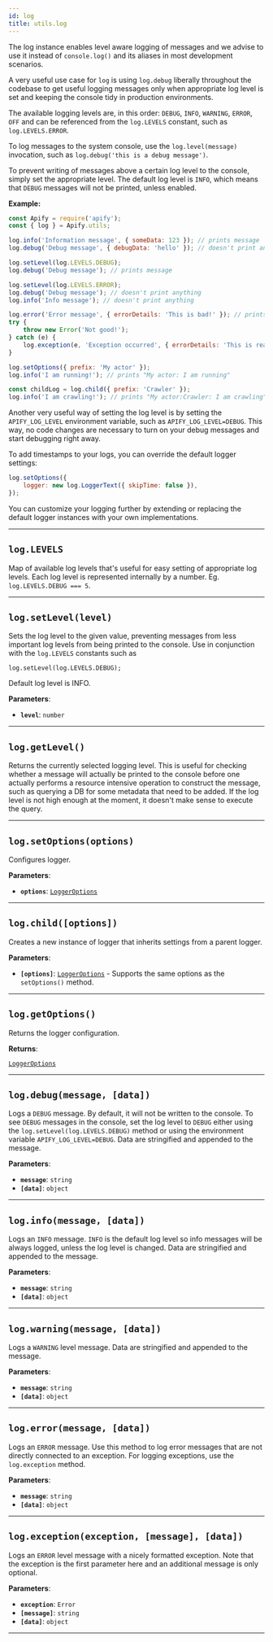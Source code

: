 ```yaml
---
id: log
title: utils.log
---
```


<a name="log"></a>

The log instance enables level aware logging of messages and we advise to use it instead of `console.log()` and its aliases in most development
scenarios.

A very useful use case for `log` is using `log.debug` liberally throughout the codebase to get useful logging messages only when appropriate log level
is set and keeping the console tidy in production environments.

The available logging levels are, in this order: `DEBUG`, `INFO`, `WARNING`, `ERROR`, `OFF` and can be referenced from the `log.LEVELS` constant, such
as `log.LEVELS.ERROR`.

To log messages to the system console, use the `log.level(message)` invocation, such as `log.debug('this is a debug message')`.

To prevent writing of messages above a certain log level to the console, simply set the appropriate level. The default log level is `INFO`, which
means that `DEBUG` messages will not be printed, unless enabled.

**Example:**

```js
const Apify = require('apify');
const { log } = Apify.utils;

log.info('Information message', { someData: 123 }); // prints message
log.debug('Debug message', { debugData: 'hello' }); // doesn't print anything

log.setLevel(log.LEVELS.DEBUG);
log.debug('Debug message'); // prints message

log.setLevel(log.LEVELS.ERROR);
log.debug('Debug message'); // doesn't print anything
log.info('Info message'); // doesn't print anything

log.error('Error message', { errorDetails: 'This is bad!' }); // prints message
try {
    throw new Error('Not good!');
} catch (e) {
    log.exception(e, 'Exception occurred', { errorDetails: 'This is really bad!' }); // prints message
}

log.setOptions({ prefix: 'My actor' });
log.info('I am running!'); // prints "My actor: I am running"

const childLog = log.child({ prefix: 'Crawler' });
log.info('I am crawling!'); // prints "My actor:Crawler: I am crawling"
```

Another very useful way of setting the log level is by setting the `APIFY_LOG_LEVEL` environment variable, such as `APIFY_LOG_LEVEL=DEBUG`. This way,
no code changes are necessary to turn on your debug messages and start debugging right away.

To add timestamps to your logs, you can override the default logger settings:

```js
log.setOptions({
    logger: new log.LoggerText({ skipTime: false }),
});
```

You can customize your logging further by extending or replacing the default logger instances with your own implementations.

---

<a name="levels"></a>

## `log.LEVELS`

Map of available log levels that's useful for easy setting of appropriate log levels. Each log level is represented internally by a number. Eg.
`log.LEVELS.DEBUG === 5`.

---

<a name="setlevel"></a>

## `log.setLevel(level)`

Sets the log level to the given value, preventing messages from less important log levels from being printed to the console. Use in conjunction with
the `log.LEVELS` constants such as

```
log.setLevel(log.LEVELS.DEBUG);
```

Default log level is INFO.

**Parameters**:

-   **`level`**: `number`

---

<a name="getlevel"></a>

## `log.getLevel()`

Returns the currently selected logging level. This is useful for checking whether a message will actually be printed to the console before one
actually performs a resource intensive operation to construct the message, such as querying a DB for some metadata that need to be added. If the log
level is not high enough at the moment, it doesn't make sense to execute the query.

---

<a name="setoptions"></a>

## `log.setOptions(options)`

Configures logger.

**Parameters**:

-   **`options`**: [`LoggerOptions`](../typedefs/logger-options)

---

<a name="child"></a>

## `log.child([options])`

Creates a new instance of logger that inherits settings from a parent logger.

**Parameters**:

-   **`[options]`**: [`LoggerOptions`](../typedefs/logger-options) - Supports the same options as the `setOptions()` method.

---

<a name="getoptions"></a>

## `log.getOptions()`

Returns the logger configuration.

**Returns**:

[`LoggerOptions`](../typedefs/logger-options)

---

<a name="debug"></a>

## `log.debug(message, [data])`

Logs a `DEBUG` message. By default, it will not be written to the console. To see `DEBUG` messages in the console, set the log level to `DEBUG` either
using the `log.setLevel(log.LEVELS.DEBUG)` method or using the environment variable `APIFY_LOG_LEVEL=DEBUG`. Data are stringified and appended to the
message.

**Parameters**:

-   **`message`**: `string`
-   **`[data]`**: `object`

---

<a name="info"></a>

## `log.info(message, [data])`

Logs an `INFO` message. `INFO` is the default log level so info messages will be always logged, unless the log level is changed. Data are stringified
and appended to the message.

**Parameters**:

-   **`message`**: `string`
-   **`[data]`**: `object`

---

<a name="warning"></a>

## `log.warning(message, [data])`

Logs a `WARNING` level message. Data are stringified and appended to the message.

**Parameters**:

-   **`message`**: `string`
-   **`[data]`**: `object`

---

<a name="error"></a>

## `log.error(message, [data])`

Logs an `ERROR` message. Use this method to log error messages that are not directly connected to an exception. For logging exceptions, use the
`log.exception` method.

**Parameters**:

-   **`message`**: `string`
-   **`[data]`**: `object`

---

<a name="exception"></a>

## `log.exception(exception, [message], [data])`

Logs an `ERROR` level message with a nicely formatted exception. Note that the exception is the first parameter here and an additional message is only
optional.

**Parameters**:

-   **`exception`**: `Error`
-   **`[message]`**: `string`
-   **`[data]`**: `object`

---
